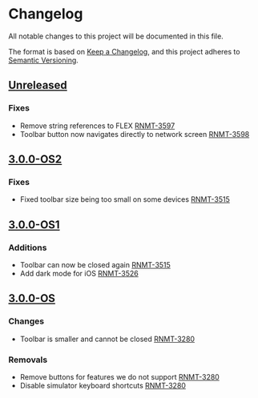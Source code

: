 # Changelog

All notable changes to this project will be documented in this file.

The format is based on [Keep a Changelog](https://keepachangelog.com/en/1.0.0/),
and this project adheres to [Semantic Versioning](https://semver.org/spec/v2.0.0.html).

## [Unreleased]
### Fixes
- Remove string references to FLEX [RNMT-3597](https://outsystemsrd.atlassian.net/browse/RNMT-3597)
- Toolbar button now navigates directly to network screen [RNMT-3598](https://outsystemsrd.atlassian.net/browse/RNMT-3598)

## [3.0.0-OS2]
### Fixes
- Fixed toolbar size being too small on some devices [RNMT-3515](https://outsystemsrd.atlassian.net/browse/RNMT-3515)

## [3.0.0-OS1]
### Additions
- Toolbar can now be closed again [RNMT-3515](https://outsystemsrd.atlassian.net/browse/RNMT-3515)
- Add dark mode for iOS [RNMT-3526](https://outsystemsrd.atlassian.net/browse/RNMT-3526)

## [3.0.0-OS]
### Changes
- Toolbar is smaller and cannot be closed [RNMT-3280](https://outsystemsrd.atlassian.net/browse/RNMT-3280)

### Removals
- Remove buttons for features we do not support [RNMT-3280](https://outsystemsrd.atlassian.net/browse/RNMT-3280)
- Disable simulator keyboard shortcuts [RNMT-3280](https://outsystemsrd.atlassian.net/browse/RNMT-3280)

[Unreleased]: https://github.com/OutSystems/FLEX/compare/3.0.0-OS2...outsystems
[3.0.0-OS2]: https://github.com/OutSystems/FLEX/compare/3.0.0-OS1...3.0.0-OS2
[3.0.0-OS1]: https://github.com/OutSystems/FLEX/compare/3.0.0-OS...3.0.0-OS1
[3.0.0-OS]: https://github.com/OutSystems/FLEX/compare/3.0.0...3.0.0-OS

